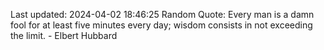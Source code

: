 Last updated: 2024-04-02 18:46:25
Random Quote: Every man is a damn fool for at least five minutes every day; wisdom consists in not exceeding the limit. - Elbert Hubbard